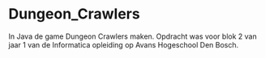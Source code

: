 # Dungeon_Crawlers
In Java de game Dungeon Crawlers maken. Opdracht was voor blok 2 van jaar 1 van de Informatica opleiding op Avans Hogeschool Den Bosch.
